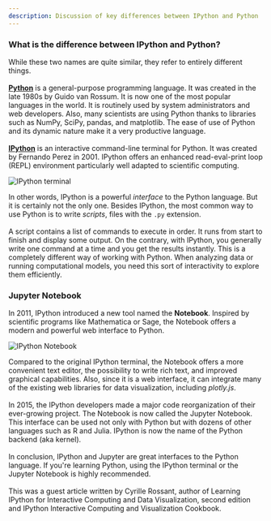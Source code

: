 ```yaml
---
description: Discussion of key differences between IPython and Python
---
```


### What is the difference between IPython and Python?
While these two names are quite similar, they refer to entirely different things.<br>
<br>
[**Python**](https://www.python.org/) is a general-purpose programming language. It was created in the late 1980s by Guido van Rossum. It is now one of the most popular languages in the world. It is routinely used by system administrators and web developers. Also, many scientists are using Python thanks to libraries such as NumPy, SciPy, pandas, and matplotlib. The ease of use of Python and its dynamic nature make it a very productive language.<br>
<br>
[**IPython**](https://ipython.org/) is an interactive command-line terminal for Python. It was created by Fernando Perez in 2001. IPython offers an enhanced read-eval-print loop (REPL) environment particularly well adapted to scientific computing.


![IPython terminal](https://s3-us-west-1.amazonaws.com/plotly-tutorials/plotly-documentation/images/ipython-console.png)


In other words, IPython is a powerful *interface* to the Python language. But it is certainly not the only one. Besides IPython, the most common way to use Python is to write *scripts*, files with the `.py` extension.<br>
<br>
A script contains a list of commands to execute in order. It runs from start to finish and display some output. On the contrary, with IPython, you generally write one command at a time and you get the results instantly. This is a completely different way of working with Python. When analyzing data or running computational models, you need this sort of interactivity to explore them efficiently.


### Jupyter Notebook


In 2011, IPython introduced a new tool named the **Notebook**. Inspired by scientific programs like Mathematica or Sage, the Notebook offers a modern and powerful web interface to Python.


![IPython Notebook](https://s3-us-west-1.amazonaws.com/plotly-tutorials/plotly-documentation/images/notebook.png)


Compared to the original IPython terminal, the Notebook offers a more convenient text editor, the possibility to write rich text, and improved graphical capabilities. Also, since it is a web interface, it can integrate many of the existing web libraries for data visualization, including *plotly.js*.<br>
<br>
In 2015, the IPython developers made a major code reorganization of their ever-growing project. The Notebook is now called the Jupyter Notebook. This interface can be used not only with Python but with dozens of other languages such as R and Julia. IPython is now the name of the Python backend (aka kernel).<br>
<br>
In conclusion, IPython and Jupyter are great interfaces to the Python language. If you're learning Python, using the IPython terminal or the Jupyter Notebook is highly recommended.<br>
<br>
This was a guest article written by Cyrille Rossant, author of Learning IPython for Interactive Computing and Data Visualization, second edition and IPython Interactive Computing and Visualization Cookbook.
